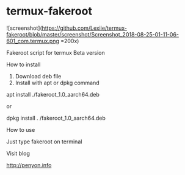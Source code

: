 # termux-fakeroot

![screenshot](https://github.com/Lexiie/termux-fakeroot/blob/master/screenshot/Screenshot_2018-08-25-01-11-06-601_com.termux.png =200x)

Fakeroot script for termux
Beta version

How to install

1. Download deb file
2. Install with apt or dpkg command 

apt install ./fakeroot_1.0_aarch64.deb

or

dpkg install . /fakeroot_1.0_aarch64.deb


How to use

Just type fakeroot on terminal


Visit blog

http://penyon.info
